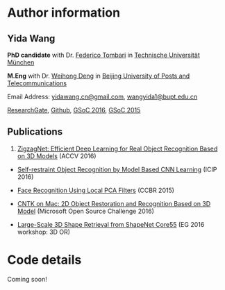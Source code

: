 # Author information

## Yida Wang

**PhD candidate** with Dr. [Federico Tombari](http://campar.in.tum.de/Main/FedericoTombari) in [Technische Universität München](https://www.tum.de/)

**M.Eng** with Dr. [Weihong Deng](http://www.whdeng.cn/) in [Beijing University of Posts and Telecommunications](http://english.bupt.edu.cn/)

Email Address: yidawang.cn@gmail.com, wangyida1@bupt.edu.cn

[ResearchGate](https://www.researchgate.net/profile/Yida_Wang), [Github](https://github.com/wangyida), [GSoC 2016](https://summerofcode.withgoogle.com/archive/2016/projects/4623962327744512/), [GSoC 2015](https://www.google-melange.com/archive/gsoc/2015/orgs/opencv/projects/wangyida.html)

## Publications

1. [ZigzagNet: Efficient Deep Learning for Real Object Recognition Based on 3D Models](https://www.researchgate.net/profile/Yida_Wang/publications?sorting=recentlyAdded) (ACCV 2016)

+ [Self-restraint Object Recognition by Model Based CNN Learning](http://ieeexplore.ieee.org/document/7532438/) (ICIP 2016)

+ [Face Recognition Using Local PCA Filters](http://link.springer.com/chapter/10.1007%2F978-3-319-25417-3_5) (CCBR 2015)

+ [CNTK on Mac: 2D Object Restoration and Recognition Based on 3D Model](https://www.microsoft.com/en-us/research/academic-program/microsoft-open-source-challenge/) (Microsoft Open Source Challenge 2016)

+ [Large-Scale 3D Shape Retrieval from ShapeNet Core55](https://shapenet.cs.stanford.edu/shrec16/shrec16shapenet.pdf) (EG 2016 workshop: 3D OR)

# Code details

Coming soon!
